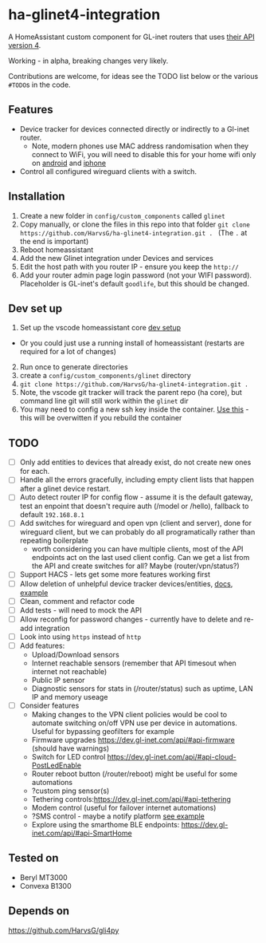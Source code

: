 # ha-glinet4-integration
A HomeAssistant custom component for GL-inet routers that uses [their API version 4](https://dev.gl-inet.com/api/).

Working - in alpha, breaking changes very likely.

Contributions are welcome, for ideas see the TODO list below or the various `#TODO`s in the code.

## Features
- Device tracker for devices connected directly or indirectly to a Gl-inet router.
  - Note, modern phones use MAC address randomisation when they connect to WiFi, you will need to disable this for your home wifi only on [android](https://www.howtogeek.com/722653/how-to-disable-random-wi-fi-mac-address-on-android/) and [iphone](https://www.linksys.com/support-article?articleNum=317709)
- Control all configured wireguard clients with a switch.

## Installation
1. Create a new folder in `config/custom_components` called `glinet`
2. Copy manually, or clone the files in this repo into that folder `git clone https://github.com/HarvsG/ha-glinet4-integration.git . ` (The `.` at the end is important)
3. Reboot homeassistant
4. Add the new Glinet integration under Devices and services
5. Edit the host path with you router IP - ensure you keep the `http://`
6. Add your router admin page login password (not your WIFI password). Placeholder is GL-inet's default `goodlife`, but this should be changed.

## Dev set up
1. Set up the vscode homeassistant core [dev setup](https://developers.home-assistant.io/docs/development_environment/)
  - Or you could just use a running install of homeassistant (restarts are required for a lot of changes)
2. Run once to generate directories
3. create a `config/custom_components/glinet` directory
4. `git clone https://github.com/HarvsG/ha-glinet4-integration.git . `
5. Note, the vscode git tracker will track the parent repo (ha core), but command line git will still work within the `glinet` dir
6. You may need to config a new ssh key inside the container. [Use this](https://docs.github.com/en/authentication/connecting-to-github-with-ssh/adding-a-new-ssh-key-to-your-github-account) - this will be overwitten if you rebuild the container

## TODO
- [ ] Only add entities to devices that already exist, do not create new ones for each.
- [ ] Handle all the errors gracefully, including empty client lists that happen after a glinet device restart.
- [ ] Auto detect router IP for config flow - assume it is the default gateway, test an enpoint that doesn't require auth (/model or /hello), fallback to default `192.168.8.1`
- [ ] Add switches for wireguard and open vpn (client and server), done for wireguard client, but we can probably do all programatically rather than repeating boilerplate
  - worth considering you can have multiple clients, most of the API endpoints act on the last used client config. Can we get a list from the API and create switches for all? Maybe (router/vpn/status?)
- [ ] Support HACS - lets get some more features working first
- [ ] Allow deletion of unhelpful device tracker devices/entities, [docs](https://developers.home-assistant.io/docs/device_registry_index/#removing-devices), [example](https://github.com/home-assistant/core/pull/73293/commits/9c253c6072cf60f92228051d918fd550d38b6ac3)
- [ ] Clean, comment and refactor code
- [ ] Add tests - will need to mock the API
- [ ] Allow reconfig for password changes - currently have to delete and re-add integration
- [ ] Look into using `https` instead of `http`
- [ ] Add features:
  - Upload/Download sensors
  - Internet reachable sensors (remember that API timesout when internet not reachable)
  - Public IP sensor
  - Diagnostic sensors for stats in (/router/status) such as uptime, LAN IP and memory useage
- [ ] Consider features
  - Making changes to the VPN client policies would be cool to automate switching on/off VPN use per device in automations. Useful for bypassing geofilters for example
  - Firmware upgrades https://dev.gl-inet.com/api/#api-firmware (should have warnings)
  - Switch for LED control https://dev.gl-inet.com/api/#api-cloud-PostLedEnable
  - Router reboot button (/router/reboot) might be useful for some automations
  - ?custom ping sensor(s)
  - Tethering controls:https://dev.gl-inet.com/api/#api-tethering
  - Modem control (useful for failover internet automations)
  - ?SMS control - maybe a notify platform [see example](https://github.com/home-assistant/core/blob/dev/homeassistant/components/sms/notify.py)
  - Explore using the smarthome BLE endpoints: https://dev.gl-inet.com/api/#api-SmartHome


## Tested on
- Beryl MT3000
- Convexa B1300

## Depends on
https://github.com/HarvsG/gli4py
